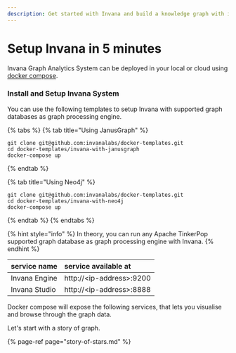 ```yaml
---
description: Get started with Invana and build a knowledge graph with in minutes.
---
```


# Setup Invana in 5 minutes

Invana Graph Analytics System can be deployed in your local or cloud using [docker compose](https://docs.docker.com/compose/).

### Install and Setup Invana System

You can use the following templates to setup Invana with supported graph databases as graph processing engine.

{% tabs %}
{% tab title="Using JanusGraph" %}
```text
git clone git@github.com:invanalabs/docker-templates.git
cd docker-templates/invana-with-janusgraph
docker-compose up
```
{% endtab %}

{% tab title="Using Neo4j" %}
```text
git clone git@github.com:invanalabs/docker-templates.git
cd docker-templates/invana-with-neo4j
docker-compose up
```
{% endtab %}
{% endtabs %}

{% hint style="info" %}
In theory, you can run any Apache TinkerPop supported graph database as graph processing engine with Invana.
{% endhint %}

| service name | service available at |
| :--- | :--- |
| Invana Engine | http://&lt;ip-address&gt;:9200 |
| Invana Studio | http://&lt;ip-address&gt;:8888 |

Docker compose will expose the following services, that lets you visualise and browse through the graph data. 

Let's start with a story of graph.

{% page-ref page="story-of-stars.md" %}

